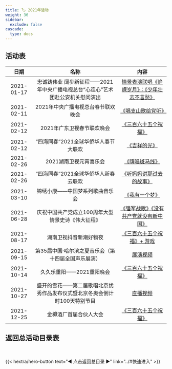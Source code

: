 ```yaml
---
title: 🏷️ 2021年活动
weight: 36
sidebar:
  exclude: false
cascade:
  type: docs
---
```


## 活动表

|日期|名称|内容|
|:-----:|:-----:|:-----:|
|2021-01-17|忠诚铸伟业 阔步新征程——2021年中央广播电视总台“心连心”艺术团赴公安机关慰问演出|[情景表演联唱《峥嵘岁月》：《少年壮志不言愁》](../2021/20210117/)|
|2021-02-11|2021年中央广播电视总台春节联欢晚会|[《唱支山歌给党听》](../2021/20210211/#2021年中央广播电视总台春节联欢晚会)|
|2021-02-12|2021年广东卫视春节联欢晚会|[《三百六十五个祝福》](../2021/20210211/#2021年广东卫视春节联欢晚会)|
|2021-02-12|“四海同春”2021全球华侨华人春节大联欢|[《吉祥的光》](../2021/20210211/#四海同春2021全球华侨华人春节大联欢)|
|2021-02-26|2021湖南卫视元宵喜乐会|[《嗨唱斑马线》](../2021/20210226/)|
|2021-02-26|“四海同春”2021全球华侨华人新春云联欢|[《听妈妈讲那过去的故事》](../2021/20210226-1/)|
|2021-03-10|锦绣小康——中国梦系列歌曲音乐会|[《我有一个梦》](../2021/20210310/)|
|2021-06-28|庆祝中国共产党成立100周年大型情景史诗《伟大征程》|[《强军战歌》《没有共产党就没有新中国》](../2021/20210628/)|
|2021-08-17|湖南卫视抖音新潮好物夜|[《三百六十五个祝福》+ 游戏](../2021/20210817/)|
|2021-09-15|第35届中国·哈尔滨之夏音乐会（第十四届全国声乐展演）|[展演视频](../2021/20210915/)|
|2021-10-14|久久乐重阳——2021重阳晚会|[《三百六十五个祝福》](../2021/20211014/)|
|2021-10-27|盛开的雪花——第二届歌唱北京优秀作品发布仪式暨北京冬奥会倒计时100天特别节目|[直播视频](../2021/20211027/)|
|2021-12-25|金樽酒厂首届合伙人大会|[《三百六十五个祝福》](../2021/20211225/)|

## 返回总活动目录表

<br>

{{< hextra/hero-button text="◀ 点击返回总目录 ▶" link="../#快速进入" >}}
